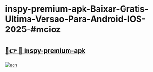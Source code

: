 # inspy-premium-apk-Baixar-Gratis-Ultima-Versao-Para-Android-IOS-2025-#mcioz

# <h2><a href="https://ainizakaria.my?title=inspy-premium-apk&ref=22M">🔗👉 🔴 inspy-premium-apk</a></h2>

[![acn](https://github.com/user-attachments/assets/0f9c940e-d8b0-45ae-aac7-cd30a18b3e1c)](https://ainizakaria.my?title=inspy-premium-apk&ref=22M)

